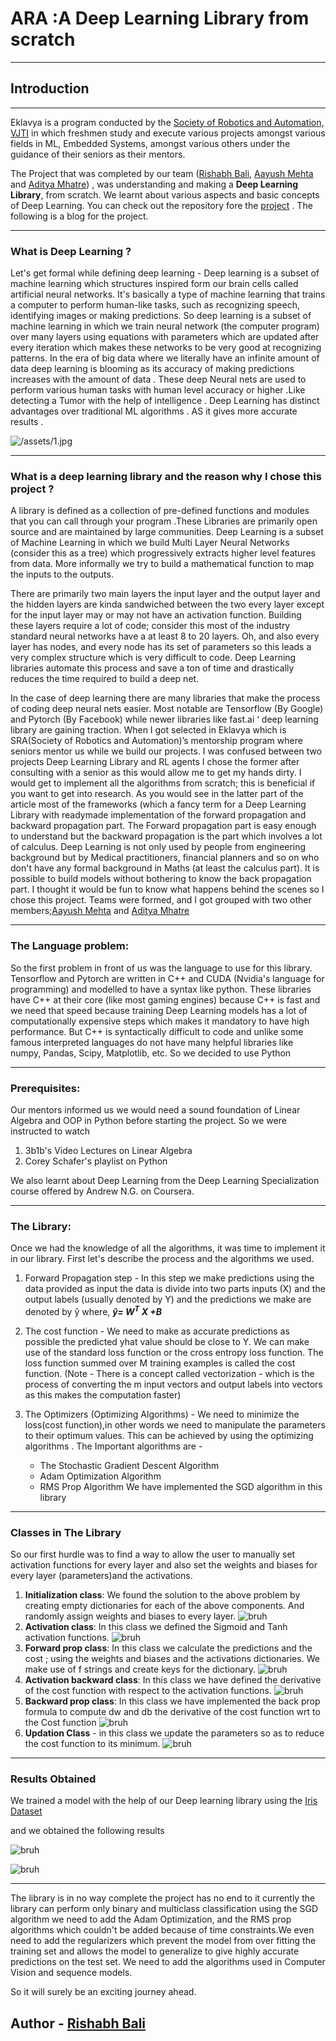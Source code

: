 # ARA :A Deep Learning Library from scratch 
___
## Introduction
___

Eklavya is a program conducted by the [Society of Robotics and Automation, VJTI](https://github.com/SRA-VJTI) in which freshmen study and execute various projects amongst various fields in ML, Embedded Systems, amongst various others under the guidance of their seniors as their mentors.

The Project that was completed by our team ([Rishabh Bali](https://github.com/Ris-Bali), [Aayush Mehta](https://github.com/AayushM8) and [Aditya Mhatre](https://github.com/Adi935)) , was understanding and making a **Deep Learning Library**, from scratch. We learnt about various aspects and basic concepts of Deep Learning. You can check out the repository fore the [project](https://github.com/Ris-Bali/ARA) . The following is a blog for the project.

___

### What is Deep Learning ?

Let's get formal while defining deep learning - Deep learning is a subset of machine learning which structures inspired form our brain cells called artificial neural networks.
It's basically a type of machine learning that trains a computer to perform human-like tasks, such as recognizing speech, identifying images or making predictions. So deep learning is a subset of machine learning in which we train neural network (the computer program) over many layers using equations with parameters which are updated after every iteration which makes these networks to be very good at recognizing patterns. In the era of big data where we literally have an infinite amount of data deep learning is blooming as its accuracy of making predictions increases with the amount of data . These deep Neural nets are used to perform various human tasks with human level accuracy or higher .Like detecting a Tumor with the help of intelligence . 
Deep Learning has distinct advantages over traditional ML algorithms . AS it gives more accurate results . 

![/assets/1.jpg](https://github.com/Ris-Bali/ARA/blob/main/assets/1.jpg?raw=true)
___
### What is a deep learning library and the reason why I chose this project ?

A library is defined as a collection of pre-defined functions and modules that you can call through your program .These Libraries are primarily open source and are maintained by large communities. Deep Learning is a subset of Machine Learning in which we build Multi Layer Neural Networks (consider this as a tree) which progressively extracts higher level features from data. More informally we try to build a mathematical function to map the inputs to the outputs.

There are primarily two main layers the input layer and the output layer and the hidden layers are kinda sandwiched between the two every layer except for the input layer may or may not have an activation function. Building these layers require a lot of code; consider this most of the industry standard neural networks have a at least 8 to 20 layers. Oh, and also every layer has nodes, and every node has its set of parameters so this leads a very complex structure which is very difficult to code. Deep Learning libraries automate this process and save a ton of time and drastically reduces the time required to build a deep net.

In the case of deep learning there are many libraries that make the process of coding deep neural nets easier. Most notable are Tensorflow (By Google) and Pytorch (By Facebook) while newer libraries like fast.ai ‘ deep learning library are gaining traction. When I got selected in Eklavya which is SRA(Society of Robotics and Automation)’s mentorship program where seniors mentor us while we build our projects. I was confused between two projects Deep Learning Library and RL agents I chose the former after consulting with a senior as this would allow me to get my hands dirty. I would get to implement all the algorithms from scratch; this is beneficial if you want to get into research. As you would see in the latter part of the article most of the frameworks (which a fancy term for a Deep Learning Library with readymade implementation of the forward propagation and backward propagation part. The Forward propagation part is easy enough to understand but the backward propagation is the part which involves a lot of calculus. Deep Learning is not only used by people from engineering background but by Medical practitioners, financial planners and so on who don't have any formal background in Maths (at least the calculus part). It is possible to build models without bothering to know the back propagation part. I thought it would be fun to know what happens behind the scenes so I chose this project. Teams were formed, and I got grouped with two other members;[Aayush Mehta](https://github.com/AayushM8) and [Aditya Mhatre](https://github.com/Adi935)

___
### The Language problem:
So the first problem in front of us was the language to use for this library. Tensorflow and Pytorch are written in C++ and CUDA (Nvidia's language for programming) and modelled to have a syntax like python. These libraries have C++ at their core (like most gaming engines) because C++ is fast and we need that speed because training Deep Learning models has a lot of computationally expensive steps which makes it mandatory to have high performance. But C++ is syntactically difficult to code and unlike some famous interpreted languages do not have many helpful libraries like numpy, Pandas, Scipy, Matplotlib, etc. So we decided to use Python 
___

### Prerequisites: 
Our mentors informed us we would need a sound foundation of Linear Algebra and OOP in Python before starting the project. So we were instructed to watch 
1) 3b1b's Video Lectures on Linear Algebra
2) Corey Schafer's playlist on Python

We also learnt about Deep Learning from the Deep Learning Specialization course offered by Andrew N.G. on Coursera.

___

### The Library: 

Once we had the knowledge of all the algorithms, it was time to implement it in our library. First let's describe the process and the algorithms we used.
 
1) Forward Propagation step - In this step we make predictions using the data provided as input the data is divide into two parts inputs (X) and the output labels (usually denoted by Y) and the predictions we make are denoted by ŷ
where, ***ŷ= W<sup>T</sup> X +B***

2) The cost function - We need to make as accurate predictions as possible the predicted yhat value should be close to Y. We can make use of the standard loss function or the cross entropy loss function. The loss function summed over M training examples is called the cost function. (Note - There is a concept called vectorization - which is the process of converting the m input vectors and output labels into vectors as this makes the computation faster) 

3) The Optimizers (Optimizing Algorithms) - We need to minimize the loss(cost function),in other words we need to manipulate the parameters to their optimum values. This can be achieved by using the optimizing algorithms . 
The Important algorithms are -
   * The Stochastic Gradient Descent Algorithm 
   * Adam Optimization Algorithm
   * RMS Prop Algorithm
We have implemented the SGD algorithm in this library 
___

### Classes in The Library

So our first hurdle was to find a way to allow the user to manually set activation functions for every layer and also set the weights and biases for every layer (parameters)and the activations.
1) **Initialization class**: We found the solution to the above problem by creating empty dictionaries for each of the above components. And randomly assign weights and biases to every layer.
![bruh](https://github.com/Ris-Bali/ARA/blob/main/assets/2.jpg?raw=true)
2) **Activation class**: In this class we defined the Sigmoid and Tanh activation functions.
![bruh](https://github.com/Ris-Bali/ARA/blob/main/assets/3.jpg?raw=true)
3) **Forward prop class**: In this class we calculate the predictions and the cost ; using the weights and biases and the activations dictionaries. We make use of f strings and create keys for the dictionary.
![bruh](https://github.com/Ris-Bali/ARA/blob/main/assets/4.jpg?raw=true)
4) **Activation backward class**: In this class we have defined the derivative of the cost function with respect to the activation functions.
![bruh](https://github.com/Ris-Bali/ARA/blob/main/assets/5.jpg?raw=true)
5) **Backward prop class**:  In this class we have implemented the back prop formula to compute dw and db the derivative of the cost function wrt to the Cost function
![bruh](https://github.com/Ris-Bali/ARA/blob/main/assets/6.jpg?raw=true)
6) **Updation Class** - in this class we update the parameters so as to reduce the cost function to its minimum.
![bruh](https://github.com/Ris-Bali/ARA/blob/main/assets/7.jpg?raw=true)
___
### Results Obtained 

We trained a model with the help of our Deep learning library using the [Iris Dataset](https://www.kaggle.com/uciml/iris)

and we obtained the following results

![bruh](https://github.com/Ris-Bali/ARA/blob/main/assets/8.jpg?raw=true)

![bruh](https://github.com/Ris-Bali/ARA/blob/main/assets/9.jpg?raw=true)
___
The library is in no way complete the project has no end to it currently the library can perform only binary and multiclass classification using the SGD algorithm we need to add the Adam Optimization, and the RMS prop algorithms which couldn't be added because of time constraints.We even need to add the regularizers which prevent the model from over fitting the training set and allows the model to generalize to give highly accurate predictions on the test set. We need to add the algorithms used in Computer Vision and sequence models.

So it will surely be an exciting journey ahead.
## Author - [Rishabh Bali](https://github.com/Ris-Bali)


